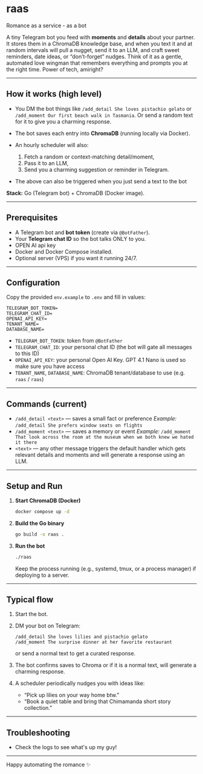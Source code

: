 # raas
Romance as a service - as a bot

A tiny Telegram bot you feed with **moments** and **details** about your partner. It stores them in a ChromaDB knowledge base, and when you text it and at random intervals will pull a nugget, send it to an LLM, and craft sweet reminders, date ideas, or “don’t-forget” nudges. Think of it as a gentle, automated love wingman that remembers everything and prompts you at the right time. Power of tech, amiright?

---

## How it works (high level)

* You DM the bot things like `/add_detail She loves pistachio gelato` or `/add_moment Our first beach walk in Tasmania`. Or send a random text for it to give you a charming response.
* The bot saves each entry into **ChromaDB** (running locally via Docker).
* An hourly scheduler will also:

  1. Fetch a random or context-matching detail/moment,
  2. Pass it to an LLM,
  3. Send you a charming suggestion or reminder in Telegram.
* The above can also be triggered when you just send a text to the bot

**Stack:** Go (Telegram bot) + ChromaDB (Docker image).

---

## Prerequisites

* A Telegram bot and **bot token** (create via `@BotFather`).
* Your **Telegram chat ID** so the bot talks ONLY to you.
* OPEN AI api key
* Docker and Docker Compose installed.
* Optional server (VPS) if you want it running 24/7.

---

## Configuration

Copy the provided `env.example` to `.env` and fill in values:

```dotenv
TELEGRAM_BOT_TOKEN=
TELEGRAM_CHAT_ID=
OPENAI_API_KEY=
TENANT_NAME=
DATABASE_NAME=
```

* `TELEGRAM_BOT_TOKEN`: token from `@BotFather`
* `TELEGRAM_CHAT_ID`: your personal chat ID (the bot will gate all messages to this ID)
* `OPENAI_API_KEY`: your personal Open AI Key. GPT 4.1 Nano is used so make sure you have access
* `TENANT_NAME`, `DATABASE_NAME`: ChromaDB tenant/database to use (e.g. `raas` / `raas`)

---

## Commands (current)

* `/add_detail <text>` — saves a small fact or preference
  *Example:* `/add_detail She prefers window seats on flights`
* `/add_moment <text>` — saves a memory or event
  *Example:* `/add_moment That look across the room at the museum when we both knew we hated it there`
* `<text>` — any other message triggers the default handler which gets relevant details and moments and  will generate a response using an LLM.

---

## Setup and Run

1. **Start ChromaDB (Docker)**

   ```bash
   docker compose up -d
   ```

2. **Build the Go binary**

   ```bash
   go build -o raas .
   ```

3. **Run the bot**

   ```bash
   ./raas
   ```

   Keep the process running (e.g., systemd, tmux, or a process manager) if deploying to a server.

---

## Typical flow

1. Start the bot.
2. DM your bot on Telegram:

   ```
   /add_detail She loves lilies and pistachio gelato
   /add_moment The surprise dinner at her favorite restaurant
   ```
   or send a normal text to get a curated response.
   
3. The bot confirms saves to Chroma or if it is a normal text, will generate a charming response.
4. A scheduler periodically nudges you with ideas like:

   * “Pick up lilies on your way home btw.”
   * “Book a quiet table and bring that Chimamanda short story collection.”

---


## Troubleshooting

* Check the logs to see what's up my guy! 

---

Happy automating the romance ✨
